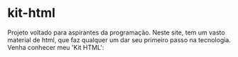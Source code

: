 # kit-html
Projeto voltado para aspirantes da programação. Neste site, tem um vasto material de html, que faz qualquer um dar seu primeiro passo na tecnologia. Venha conhecer meu 'Kit HTML': 
